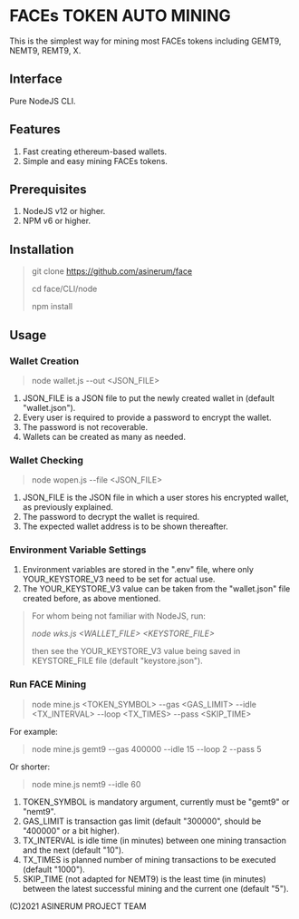 # FACEs TOKEN AUTO MINING
This is the simplest way for mining most FACEs tokens including GEMT9, NEMT9, REMT9, X.

## Interface
Pure NodeJS CLI.

## Features
1. Fast creating ethereum-based wallets.
2. Simple and easy mining FACEs tokens.

## Prerequisites
1. NodeJS v12 or higher.
2. NPM v6 or higher.

## Installation
> git clone https://github.com/asinerum/face 
> 
> cd face/CLI/node 
> 
> npm install 

## Usage
### Wallet Creation
> node wallet.js --out &lt;JSON_FILE&gt;
1. JSON_FILE is a JSON file to put the newly created wallet in (default "wallet.json").
2. Every user is required to provide a password to encrypt the wallet.
3. The password is not recoverable.
4. Wallets can be created as many as needed.
### Wallet Checking
> node wopen.js --file &lt;JSON_FILE&gt;
1. JSON_FILE is the JSON file in which a user stores his encrypted wallet, as previously explained.
2. The password to decrypt the wallet is required.
3. The expected wallet address is to be shown thereafter.
### Environment Variable Settings
1. Environment variables are stored in the ".env" file, where only YOUR_KEYSTORE_V3 need to be set for actual use.
2. The YOUR_KEYSTORE_V3 value can be taken from the "wallet.json" file created before, as above mentioned.
> For whom being not familiar with NodeJS, run:
> 
> *node wks.js &lt;WALLET_FILE> &lt;KEYSTORE_FILE&gt;*
> 
> then see the YOUR_KEYSTORE_V3 value being saved in KEYSTORE_FILE file (default "keystore.json").
### Run FACE Mining
> 
> node mine.js &lt;TOKEN_SYMBOL> --gas &lt;GAS_LIMIT> --idle &lt;TX_INTERVAL> --loop &lt;TX_TIMES> --pass &lt;SKIP_TIME&gt;
> 
For example:
> node mine.js gemt9 --gas 400000 --idle 15 --loop 2 --pass 5
> 
Or shorter:
> node mine.js nemt9 --idle 60
> 

1. TOKEN_SYMBOL is mandatory argument, currently must be "gemt9" or "nemt9".
2. GAS_LIMIT is transaction gas limit (default "300000", should be "400000" or a bit higher).
3. TX_INTERVAL is idle time (in minutes) between one mining transaction and the next (default "10").
4. TX_TIMES is planned number of mining transactions to be executed (default "1000").
5. SKIP_TIME (not adapted for NEMT9) is the least time (in minutes) between the latest successful mining and the current one (default "5").

(C)2021 ASINERUM PROJECT TEAM
